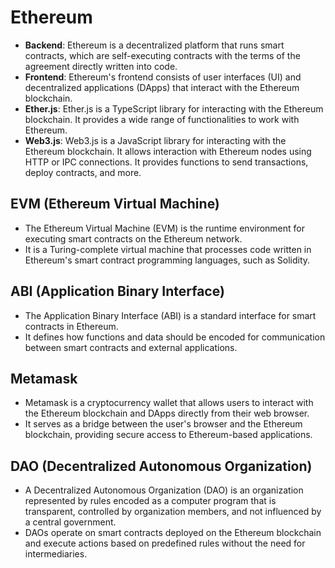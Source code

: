 # Ethereum

- **Backend**: Ethereum is a decentralized platform that runs smart contracts, which are self-executing contracts with the terms of the agreement directly written into code.
- **Frontend**: Ethereum's frontend consists of user interfaces (UI) and decentralized applications (DApps) that interact with the Ethereum blockchain.
- **Ether.js**: Ether.js is a TypeScript library for interacting with the Ethereum blockchain. It provides a wide range of functionalities to work with Ethereum.
- **Web3.js**: Web3.js is a JavaScript library for interacting with the Ethereum blockchain. It allows interaction with Ethereum nodes using HTTP or IPC connections. It provides functions to send transactions, deploy contracts, and more.

## EVM (Ethereum Virtual Machine)

- The Ethereum Virtual Machine (EVM) is the runtime environment for executing smart contracts on the Ethereum network.
- It is a Turing-complete virtual machine that processes code written in Ethereum's smart contract programming languages, such as Solidity.

## ABI (Application Binary Interface)

- The Application Binary Interface (ABI) is a standard interface for smart contracts in Ethereum.
- It defines how functions and data should be encoded for communication between smart contracts and external applications.

## Metamask

- Metamask is a cryptocurrency wallet that allows users to interact with the Ethereum blockchain and DApps directly from their web browser.
- It serves as a bridge between the user's browser and the Ethereum blockchain, providing secure access to Ethereum-based applications.

## DAO (Decentralized Autonomous Organization)

- A Decentralized Autonomous Organization (DAO) is an organization represented by rules encoded as a computer program that is transparent, controlled by organization members, and not influenced by a central government.
- DAOs operate on smart contracts deployed on the Ethereum blockchain and execute actions based on predefined rules without the need for intermediaries.

